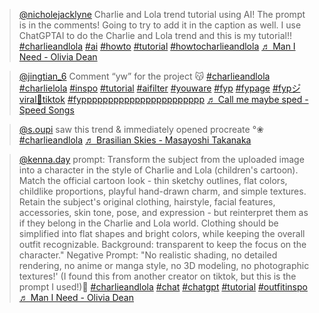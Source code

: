 <blockquote class="tiktok-embed" cite="https://www.tiktok.com/@nicholejacklyne/video/7546708648509164813" data-video-id="7546708648509164813" style="max-width: 605px;min-width: 325px;" > <section> <a target="_blank" title="@nicholejacklyne" href="https://www.tiktok.com/@nicholejacklyne?refer=embed">@nicholejacklyne</a> Charlie and Lola trend tutorial using AI! The prompt is in the comments! Going to try to add it in the caption as well. I use ChatGPTAI to do the Charlie and Lola trend and this is my tutorial!! <a title="charlieandlola" target="_blank" href="https://www.tiktok.com/tag/charlieandlola?refer=embed">#charlieandlola</a> <a title="ai" target="_blank" href="https://www.tiktok.com/tag/ai?refer=embed">#ai</a> <a title="howto" target="_blank" href="https://www.tiktok.com/tag/howto?refer=embed">#howto</a> <a title="tutorial" target="_blank" href="https://www.tiktok.com/tag/tutorial?refer=embed">#tutorial</a> <a title="howtocharlieandlola" target="_blank" href="https://www.tiktok.com/tag/howtocharlieandlola?refer=embed">#howtocharlieandlola</a> <a target="_blank" title="♬ Man I Need - Olivia Dean" href="https://www.tiktok.com/music/Man-I-Need-7537414199037052945?refer=embed">♬ Man I Need - Olivia Dean</a> </section> </blockquote> <script async src="https://www.tiktok.com/embed.js"></script>


<blockquote class="tiktok-embed" cite="https://www.tiktok.com/@jingtian_6/video/7546530343692586247" data-video-id="7546530343692586247" style="max-width: 605px;min-width: 325px;" > <section> <a target="_blank" title="@jingtian_6" href="https://www.tiktok.com/@jingtian_6?refer=embed">@jingtian_6</a> Comment “yw” for the project 😽 <a title="charlieandlola" target="_blank" href="https://www.tiktok.com/tag/charlieandlola?refer=embed">#charlieandlola</a> <a title="charlielola" target="_blank" href="https://www.tiktok.com/tag/charlielola?refer=embed">#charlielola</a> <a title="inspo" target="_blank" href="https://www.tiktok.com/tag/inspo?refer=embed">#inspo</a> <a title="tutorial" target="_blank" href="https://www.tiktok.com/tag/tutorial?refer=embed">#tutorial</a> <a title="aifilter" target="_blank" href="https://www.tiktok.com/tag/aifilter?refer=embed">#aifilter</a> <a title="youware" target="_blank" href="https://www.tiktok.com/tag/youware?refer=embed">#youware</a> <a title="fyp" target="_blank" href="https://www.tiktok.com/tag/fyp?refer=embed">#fyp</a> <a title="fypage" target="_blank" href="https://www.tiktok.com/tag/fypage?refer=embed">#fypage</a> <a title="fypシ゚viral🖤tiktok" target="_blank" href="https://www.tiktok.com/tag/fyp%E3%82%B7%E3%82%9Aviral%F0%9F%96%A4tiktok?refer=embed">#fypシ゚viral🖤tiktok</a> <a title="fyppppppppppppppppppppppp" target="_blank" href="https://www.tiktok.com/tag/fyppppppppppppppppppppppp?refer=embed">#fyppppppppppppppppppppppp</a> <a target="_blank" title="♬ Call me maybe sped - Speed Songs" href="https://www.tiktok.com/music/Call-me-maybe-sped-7265817647822965536?refer=embed">♬ Call me maybe sped - Speed Songs</a> </section> </blockquote> <script async src="https://www.tiktok.com/embed.js"></script>

<blockquote class="tiktok-embed" cite="https://www.tiktok.com/@s.oupi/video/7547301820222262548" data-video-id="7547301820222262548" style="max-width: 605px;min-width: 325px;" > <section> <a target="_blank" title="@s.oupi" href="https://www.tiktok.com/@s.oupi?refer=embed">@s.oupi</a> saw this trend &#38; immediately opened procreate °❀ <a title="charlieandlola" target="_blank" href="https://www.tiktok.com/tag/charlieandlola?refer=embed">#charlieandlola</a> <a target="_blank" title="♬ Brasilian Skies - Masayoshi Takanaka" href="https://www.tiktok.com/music/Brasilian-Skies-7028804243830081537?refer=embed">♬ Brasilian Skies - Masayoshi Takanaka</a> </section> </blockquote> <script async src="https://www.tiktok.com/embed.js"></script>


<blockquote class="tiktok-embed" cite="https://www.tiktok.com/@kenna.day/video/7547021986875198775" data-video-id="7547021986875198775" style="max-width: 605px;min-width: 325px;" > <section> <a target="_blank" title="@kenna.day" href="https://www.tiktok.com/@kenna.day?refer=embed">@kenna.day</a> prompt: Transform the subject from the uploaded image into a character in the style of Charlie and Lola (children&#39;s cartoon). Match the official cartoon look - thin sketchy outlines, flat colors, childlike proportions, playful hand-drawn charm, and simple textures. Retain the subject&#39;s original clothing, hairstyle, facial features, accessories, skin tone, pose, and expression - but reinterpret them as if they belong in the Charlie and Lola world. Clothing should be simplified into flat shapes and bright colors, while keeping the overall outfit recognizable. Background: transparent to keep the focus on the character.&#34; Negative Prompt: &#34;No realistic shading, no detailed rendering, no anime or manga style, no 3D modeling, no photographic textures!&#39;  (I found this from another creator on tiktok, but this is the prompt I used!)🤍 <a title="charlieandlola" target="_blank" href="https://www.tiktok.com/tag/charlieandlola?refer=embed">#charlieandlola</a> <a title="chat" target="_blank" href="https://www.tiktok.com/tag/chat?refer=embed">#chat</a> <a title="chatgpt" target="_blank" href="https://www.tiktok.com/tag/chatgpt?refer=embed">#chatgpt</a> <a title="tutorial" target="_blank" href="https://www.tiktok.com/tag/tutorial?refer=embed">#tutorial</a> <a title="outfitinspo" target="_blank" href="https://www.tiktok.com/tag/outfitinspo?refer=embed">#outfitinspo</a> <a target="_blank" title="♬ Man I Need - Olivia Dean" href="https://www.tiktok.com/music/Man-I-Need-7537414199037052945?refer=embed">♬ Man I Need - Olivia Dean</a> </section> </blockquote> <script async src="https://www.tiktok.com/embed.js"></script>


